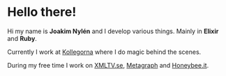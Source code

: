 # Hello there!

Hi my name is **Joakim Nylén** and I develop various things.
Mainly in **Elixir** and **Ruby**.

Currently I work at [Kollegorna](https://kollegorna.se) where I do magic behind the scenes.

During my free time I work on [XMLTV.se](https://xmltv.se), [Metagraph](https://metagraph.wiki) and [Honeybee.it](https://honeybee.it).
